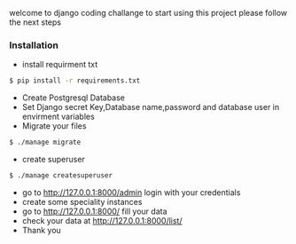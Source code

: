 welcome to django coding challange to start using this project please follow the next steps

### Installation
-  install requirment txt
```sh
$ pip install -r requirements.txt 
```
 -  Create Postgresql Database
 -  Set Django secret Key,Database name,password and database user in envirment variables
 -  Migrate your files
```sh
$ ./manage migrate
``` 
 -  create superuser
```sh
$ ./manage createsuperuser
```  
 -  go to http://127.0.0.1:8000/admin login with your credentials
 -  create some speciality instances
 -  go to http://127.0.0.1:8000/ fill your data
 - check your data at http://127.0.0.1:8000/list/
 - Thank you
